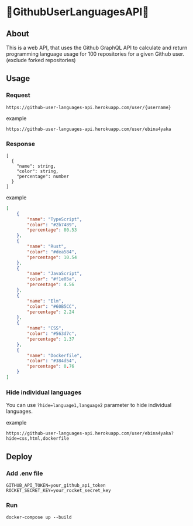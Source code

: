 # 🦀GithubUserLanguagesAPI🦀

## About

This is a web API, that uses the Github GraphQL API to calculate and return programming language usage for 100 repositories for a given Github user. (exclude forked repositories)

## Usage

### Request

```
https://github-user-languages-api.herokuapp.com/user/{username}
```

example

```
https://github-user-languages-api.herokuapp.com/user/ebina4yaka
```

### Response

```
[
  {
    "name": string,
    "color": string,
    "percentage": number
  }
]
```

example

```Json
[
	{
		"name": "TypeScript",
		"color": "#2b7489",
		"percentage": 80.53
	},
	{
		"name": "Rust",
		"color": "#dea584",
		"percentage": 10.54
	},
	{
		"name": "JavaScript",
		"color": "#f1e05a",
		"percentage": 4.56
	},
	{
		"name": "Elm",
		"color": "#60B5CC",
		"percentage": 2.24
	},
	{
		"name": "CSS",
		"color": "#563d7c",
		"percentage": 1.37
	},
	{
		"name": "Dockerfile",
		"color": "#384d54",
		"percentage": 0.76
	}
]
```

### Hide individual languages

You can use `?hide=language1,language2` parameter to hide individual languages.

example

```
https://github-user-languages-api.herokuapp.com/user/ebina4yaka?hide=css,html,dockerfile
```

## Deploy

### Add .env file

```Shell
GITHUB_API_TOKEN=your_github_api_token
ROCKET_SECRET_KEY=your_rocket_secret_key
```

### Run

```Shell
docker-compose up --build
```
